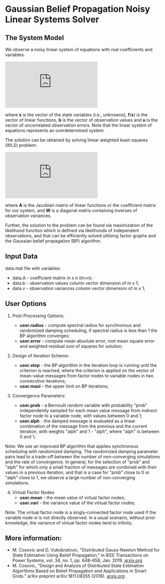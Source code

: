 # Gaussian Belief Propagation Noisy Linear Systems Solver

## The System Model
We observe a noisy linear system of equations with real coefficients and variables:

![equation](https://latex.codecogs.com/gif.latex?%5Ctextbf%7Bb%7D%20%3D%20%5Ctextbf%7Bf%7D%28%5Ctextbf%7Bx%7D%29%20&plus;%20%5Ctextbf%7Bu%7D)

where **x** is the vector of the state variables (i.e., unknowns), **f**(**x**) is the vector of linear functions, **b** is the vector of observation values and **u** is the vector of uncorrelated observation errors. Note that the linear system of equations represents an overdetermined system.

The solution can be obtained by solving linear weighted least-squares (WLS) problem:

![wls](https://latex.codecogs.com/gif.latex?%28%5Ctextbf%7BA%7D%5ET%5Ctextbf%7BW%7D%5Ctextbf%7BA%7D%29%5Ctextbf%7Bx%7D%3D%5Ctextbf%7BA%7D%5ET%5Ctextbf%7BW%7D%5Ctextbf%7Bb%7D)

where **A** is the Jacobian matrix of linear functions or the coefficient  matrix for our system, and **W** is a diagonal matrix containing inverses of observation variances. 

Further, the solution to the problem can be found via maximization of the likelihood function which is defined via likelihoods of independent observations, and that can be efficiently solved utilizing factor graphs and the Gaussian belief propagation (BP) algorithm. 

## Input Data
data.mat file with variables:
- data.A - coefficient matrix m x n (m>n);
- data.b - observation values column vector dimension of m x 1;
- data.v - observation variances column vector dimension of m x 1;


 ## User Options
1. Post-Processing Options:
   - **user.radius** - compute spectral radius for synchronous and randomized damping scheduling, if spectral radius is less than 1 the BP algorithm converges;
   - **user.error**  - compute mean absolute error, root mean square error and weighted residual sum of squares for solution;

2. Design of Iteration Scheme:
   - **user.stop** - the BP algorithm in the iteration loop is running until the criterion is reached, where the criterion is applied on the vector of mean-value messages from factor nodes to variable nodes in two consecutive iterations;
   - **user.maxi** - the upper limit on BP iterations;

3. Convergence Parameters:
   - **user.prob** - a Bernoulli random variable with probability "prob" independently sampled for each mean value message from indirect factor node to a variable node, with values between 0 and 1;
   - **user.alph** - the damped message is evaluated as a linear combination of the message from the previous and the current iteration,
               with weights "alph" and 1 - "alph", where "alph" is between 0 and 1;

Note: We use an improved BP algorithm that applies synchronous scheduling  with randomized damping. The randomized damping parameter pairs lead to a trade-off between the number of non-converging simulations and the rate of convergence. In general, for the selection of "prob" and "alph" for which only a small fraction of messages are combined with their values in a previous iteration, and that is a case for "prob" close to 0 or "alph" close to 1, we observe a large number of non-converging simulations.

4. Virtual Factor Nodes
   - **user.mean** - the mean value of virtual factor nodes;
   - **user.vari** - the variance value of the virtual factor nodes;

Note: The virtual factor node is a singly-connected factor node used if the variable node xi is not directly observed. In a usual scenario,  without prior knowledge, the variance of virtual factor nodes tend to infinity. 


## More information: 
- M. Cosovic and D. Vukobratovic, "Distributed Gauss-Newton Method for State Estimation Using Belief Propagation," in IEEE Transactions on  Power Systems, vol. 34, no. 1, pp. 648-658, Jan. 2019. [arxiv.org](https://arxiv.org/pdf/1702.05781.pdf)
- M. Cosovic, "Design and Analysis of Distributed State Estimation Algorithms Based on Belief Propagation and Applications in Smart Grids." arXiv preprint arXiv:1811.08355 (2018). [arxiv.org](https://arxiv.org/pdf/1811.08355.pdf)
